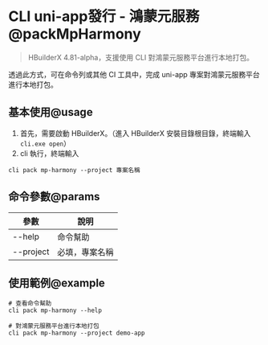 # CLI uni-app發行 - 鴻蒙元服務@packMpHarmony

> HBuilderX 4.81-alpha，支援使用 CLI 對鴻蒙元服務平台進行本地打包。

透過此方式，可在命令列或其他 CI 工具中，完成 uni-app 專案對鴻蒙元服務平台進行本地打包。

## 基本使用@usage

1. 首先，需要啟動 HBuilderX。（進入 HBuilderX 安裝目錄根目錄，終端輸入 `cli.exe open`）
2. cli 執行，終端輸入
```shell
cli pack mp-harmony --project 專案名稱
```

## 命令參數@params

| 參數       | 說明                      |
| ---------- | ------------------------ |
| --help     | 命令幫助                  |
| --project  | 必填，專案名稱            |


## 使用範例@example
```shell
# 查看命令幫助
cli pack mp-harmony --help

# 對鴻蒙元服務平台進行本地打包
cli pack mp-harmony --project demo-app
```

